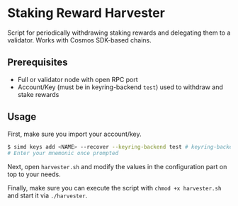 # Staking Reward Harvester

Script for periodically withdrawing staking rewards and delegating them to a validator. Works with Cosmos SDK-based chains.

## Prerequisites

* Full or validator node with open RPC port
* Account/Key (must be in keyring-backend `test`) used to withdraw and stake rewards

## Usage

First, make sure you import your account/key.

```bash
$ simd keys add <NAME> --recover --keyring-backend test # keyring-backend test is needed, as it doesn't ask for a passphrase when signing txs
# Enter your mnemonic once prompted
```

Next, open `harvester.sh` and modify the values in the configuration part on top to your needs.

Finally, make sure you can execute the script with `chmod +x harvester.sh` and start it via `./harvester`.
